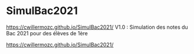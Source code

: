 # SimulBac2021
https://cwillermozc.github.io/SimulBac2021/
V1.0 : Simulation des notes du Bac 2021 pour des élèves de 1ère

https://cwillermozc.github.io/SimulBac2021/

